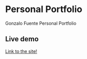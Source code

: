 # Personal Portfolio

Gonzalo Fuente Personal Portfolio

## Live demo

[Link to the site!](https://gonzalo-fuente.netlify.app/)
